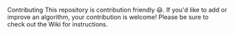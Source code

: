 Contributing
This repository is contribution friendly 😃. If you'd like to add or improve an algorithm, your contribution is welcome! Please be sure to check out the Wiki for instructions.
